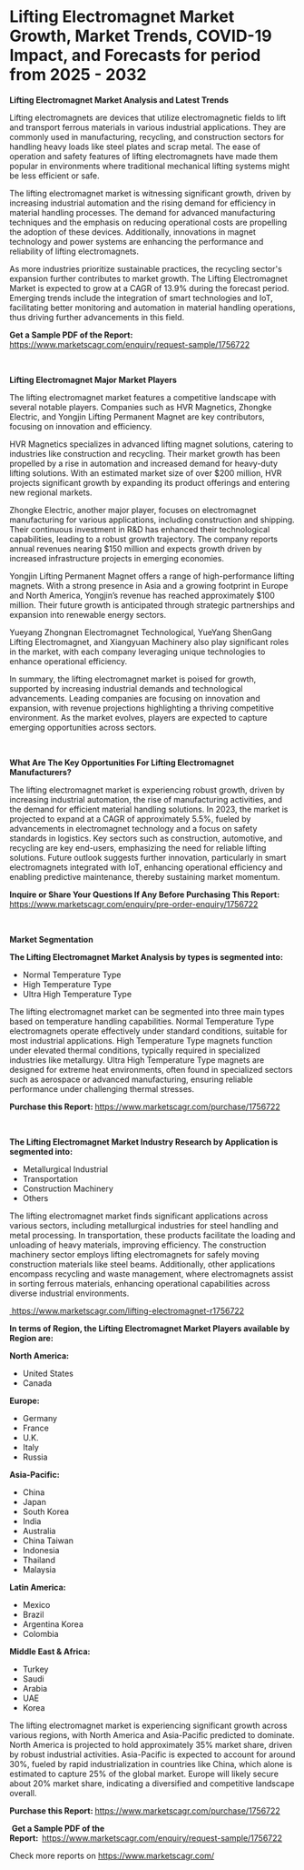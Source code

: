 <p><h1>Lifting Electromagnet Market Growth, Market Trends, COVID-19 Impact, and Forecasts for period from 2025 - 2032</h1></p><p><strong>Lifting Electromagnet Market Analysis and Latest Trends</strong></p>
<p><p>Lifting electromagnets are devices that utilize electromagnetic fields to lift and transport ferrous materials in various industrial applications. They are commonly used in manufacturing, recycling, and construction sectors for handling heavy loads like steel plates and scrap metal. The ease of operation and safety features of lifting electromagnets have made them popular in environments where traditional mechanical lifting systems might be less efficient or safe.</p><p>The lifting electromagnet market is witnessing significant growth, driven by increasing industrial automation and the rising demand for efficiency in material handling processes. The demand for advanced manufacturing techniques and the emphasis on reducing operational costs are propelling the adoption of these devices. Additionally, innovations in magnet technology and power systems are enhancing the performance and reliability of lifting electromagnets. </p><p>As more industries prioritize sustainable practices, the recycling sector's expansion further contributes to market growth. The Lifting Electromagnet Market is expected to grow at a CAGR of 13.9% during the forecast period. Emerging trends include the integration of smart technologies and IoT, facilitating better monitoring and automation in material handling operations, thus driving further advancements in this field.</p></p>
<p><strong>Get a Sample PDF of the Report:&nbsp;</strong> <a href="https://www.marketscagr.com/enquiry/request-sample/1756722?utm_campaign=3249&utm_medium=2&utm_source=Github&utm_content=ia&utm_term=09042025&utm_id=lifting-electromagnet">https://www.marketscagr.com/enquiry/request-sample/1756722</a></p>
<p>&nbsp;</p>
<p><strong>Lifting Electromagnet Major Market Players</strong></p>
<p><p>The lifting electromagnet market features a competitive landscape with several notable players. Companies such as HVR Magnetics, Zhongke Electric, and Yongjin Lifting Permanent Magnet are key contributors, focusing on innovation and efficiency. </p><p>HVR Magnetics specializes in advanced lifting magnet solutions, catering to industries like construction and recycling. Their market growth has been propelled by a rise in automation and increased demand for heavy-duty lifting solutions. With an estimated market size of over $200 million, HVR projects significant growth by expanding its product offerings and entering new regional markets.</p><p>Zhongke Electric, another major player, focuses on electromagnet manufacturing for various applications, including construction and shipping. Their continuous investment in R&D has enhanced their technological capabilities, leading to a robust growth trajectory. The company reports annual revenues nearing $150 million and expects growth driven by increased infrastructure projects in emerging economies.</p><p>Yongjin Lifting Permanent Magnet offers a range of high-performance lifting magnets. With a strong presence in Asia and a growing footprint in Europe and North America, Yongjin’s revenue has reached approximately $100 million. Their future growth is anticipated through strategic partnerships and expansion into renewable energy sectors.</p><p>Yueyang Zhongnan Electromagnet Technological, YueYang ShenGang Lifting Electromagnet, and Xiangyuan Machinery also play significant roles in the market, with each company leveraging unique technologies to enhance operational efficiency.</p><p>In summary, the lifting electromagnet market is poised for growth, supported by increasing industrial demands and technological advancements. Leading companies are focusing on innovation and expansion, with revenue projections highlighting a thriving competitive environment. As the market evolves, players are expected to capture emerging opportunities across sectors.</p></p>
<p>&nbsp;</p>
<p><strong>What Are The Key Opportunities For Lifting Electromagnet Manufacturers?</strong></p>
<p><p>The lifting electromagnet market is experiencing robust growth, driven by increasing industrial automation, the rise of manufacturing activities, and the demand for efficient material handling solutions. In 2023, the market is projected to expand at a CAGR of approximately 5.5%, fueled by advancements in electromagnet technology and a focus on safety standards in logistics. Key sectors such as construction, automotive, and recycling are key end-users, emphasizing the need for reliable lifting solutions. Future outlook suggests further innovation, particularly in smart electromagnets integrated with IoT, enhancing operational efficiency and enabling predictive maintenance, thereby sustaining market momentum.</p></p>
<p><strong>Inquire or Share Your Questions If Any Before Purchasing This Report:</strong> <a href="https://www.marketscagr.com/enquiry/pre-order-enquiry/1756722?utm_campaign=3249&utm_medium=2&utm_source=Github&utm_content=ia&utm_term=09042025&utm_id=lifting-electromagnet">https://www.marketscagr.com/enquiry/pre-order-enquiry/1756722</a></p>
<p>&nbsp;</p>
<p><strong>Market Segmentation</strong></p>
<p><strong>The Lifting Electromagnet Market Analysis by types is segmented into:</strong></p>
<p><ul><li>Normal Temperature Type</li><li>High Temperature Type</li><li>Ultra High Temperature Type</li></ul></p>
<p><p>The lifting electromagnet market can be segmented into three main types based on temperature handling capabilities. Normal Temperature Type electromagnets operate effectively under standard conditions, suitable for most industrial applications. High Temperature Type magnets function under elevated thermal conditions, typically required in specialized industries like metallurgy. Ultra High Temperature Type magnets are designed for extreme heat environments, often found in specialized sectors such as aerospace or advanced manufacturing, ensuring reliable performance under challenging thermal stresses.</p></p>
<p><strong>Purchase this Report:&nbsp;</strong><a href="https://www.marketscagr.com/purchase/1756722?utm_campaign=3249&utm_medium=2&utm_source=Github&utm_content=ia&utm_term=09042025&utm_id=lifting-electromagnet">https://www.marketscagr.com/purchase/1756722</a></p>
<p>&nbsp;</p>
<p><strong>The Lifting Electromagnet Market Industry Research by Application is segmented into:</strong></p>
<p><ul><li>Metallurgical Industrial</li><li>Transportation</li><li>Construction Machinery</li><li>Others</li></ul></p>
<p><p>The lifting electromagnet market finds significant applications across various sectors, including metallurgical industries for steel handling and metal processing. In transportation, these products facilitate the loading and unloading of heavy materials, improving efficiency. The construction machinery sector employs lifting electromagnets for safely moving construction materials like steel beams. Additionally, other applications encompass recycling and waste management, where electromagnets assist in sorting ferrous materials, enhancing operational capabilities across diverse industrial environments.</p></p>
<p><a href="https://www.marketscagr.com/lifting-electromagnet-r1756722?utm_campaign=3249&utm_medium=2&utm_source=Github&utm_content=ia&utm_term=09042025&utm_id=lifting-electromagnet">&nbsp;https://www.marketscagr.com/lifting-electromagnet-r1756722</a></p>
<p><strong>In terms of Region, the Lifting Electromagnet Market Players available by Region are:</strong></p>
<p>
    <p> <strong> North America: </strong>
        <ul>
            <li>United States</li>
            <li>Canada</li>
        </ul>
        </p> 
    <p> <strong> Europe: </strong>
        <ul>
            <li>Germany</li>
            <li>France</li>
            <li>U.K.</li>
            <li>Italy</li>
            <li>Russia</li>
        </ul>
        </p> 
    <p> <strong> Asia-Pacific: </strong>
        <ul>
            <li>China</li>
            <li>Japan</li>
            <li>South Korea</li>
            <li>India</li>
            <li>Australia</li>
            <li>China Taiwan</li>
            <li>Indonesia</li>
            <li>Thailand</li>
            <li>Malaysia</li>
        </ul>
        </p> 
    <p> <strong> Latin America: </strong>
        <ul>
            <li>Mexico</li>
            <li>Brazil</li>
            <li>Argentina Korea</li>
            <li>Colombia</li>
        </ul>
        </p> 
    <p> <strong> Middle East & Africa: </strong>
        <ul>
            <li>Turkey</li>
            <li>Saudi</li>
            <li>Arabia</li>
            <li>UAE</li>
            <li>Korea</li>
        </ul>
    </p>
    </p>
<p><p>The lifting electromagnet market is experiencing significant growth across various regions, with North America and Asia-Pacific predicted to dominate. North America is projected to hold approximately 35% market share, driven by robust industrial activities. Asia-Pacific is expected to account for around 30%, fueled by rapid industrialization in countries like China, which alone is estimated to capture 25% of the global market. Europe will likely secure about 20% market share, indicating a diversified and competitive landscape overall.</p></p>
<p><strong>Purchase this Report: </strong><a href="https://www.marketscagr.com/purchase/1756722?utm_campaign=3249&utm_medium=2&utm_source=Github&utm_content=ia&utm_term=09042025&utm_id=lifting-electromagnet">https://www.marketscagr.com/purchase/1756722</a></p>
<p>&nbsp;<strong>Get a Sample PDF of the Report:&nbsp;&nbsp;</strong><a href="https://www.marketscagr.com/enquiry/request-sample/1756722?utm_campaign=3249&utm_medium=2&utm_source=Github&utm_content=ia&utm_term=09042025&utm_id=lifting-electromagnet">https://www.marketscagr.com/enquiry/request-sample/1756722</a></p>
<p><strong></strong></p>
<p>Check more reports on <a href="https://www.marketscagr.com/?utm_campaign=3249&utm_medium=2&utm_source=Github&utm_content=ia&utm_term=09042025&utm_id=lifting-electromagnet">https://www.marketscagr.com/</a></p>